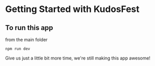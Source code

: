 # Getting Started with KudosFest

## To run this app

from the main folder

```npm run dev```

Give us just a little bit more time, we're still making this app awesome!